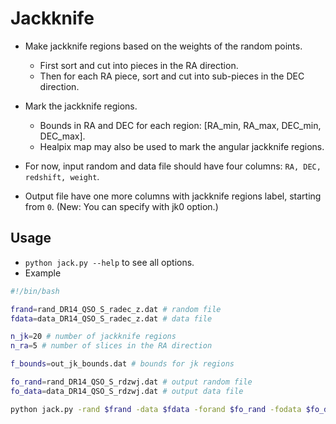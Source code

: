 # Jackknife

- Make jackknife regions based on the weights of the random points.
  - First sort and cut into pieces in the RA direction.
  - Then for each RA piece, sort and cut into sub-pieces in the DEC direction.

- Mark the jackknife regions.
  - Bounds in RA and DEC for each region: [RA_min, RA_max, DEC_min, DEC_max].
  - Healpix map may also be used to mark the angular jackknife regions.

- For now, input random and data file should have four columns: `RA, DEC, redshift, weight`.
- Output file have one more columns with jackknife regions label, starting from `0`. (New: You can specify with jk0 option.)

## Usage
- `python jack.py --help` to see all options.
- Example
```bash
#!/bin/bash

frand=rand_DR14_QSO_S_radec_z.dat # random file
fdata=data_DR14_QSO_S_radec_z.dat # data file

n_jk=20 # number of jackknife regions
n_ra=5 # number of slices in the RA direction

f_bounds=out_jk_bounds.dat # bounds for jk regions

fo_rand=rand_DR14_QSO_S_rdzwj.dat # output random file
fo_data=data_DR14_QSO_S_rdzwj.dat # output data file

python jack.py -rand $frand -data $fdata -forand $fo_rand -fodata $fo_data -njr $n_jk -nra $n_ra -fbounds $f_bounds

```
